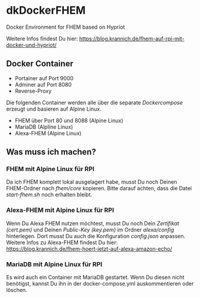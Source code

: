 # dkDockerFHEM
Docker Environment for FHEM based on Hypriot

Weitere Infos findest Du hier:
https://blog.krannich.de/fhem-auf-rpi-mit-docker-und-hypriot/

## Docker Container
- Portainer auf Port 9000
- Adminer auf Port 8080
- Reverse-Proxy

Die folgenden Container werden alle über die separate *Dockercompose* erzeugt und basieren auf Alpine Linux.
- FHEM über Port 80 und 8088 (Alpine Linux)
- MariaDB (Alpline Linux)
- Alexa-FHEM (Alpine Linux)


## Was muss ich machen?

### FHEM mit Alpine Linux für RPI
Da ich FHEM komplett lokal ausgelagert habe, musst Du noch Deinen FHEM-Ordner nach *fhem/core* kopieren.
Bitte darauf achten, dass die Datei *start-fhem.sh* noch erhalten bleibt.

### Alexa-FHEM mit Alpine Linux für RPI
Wenn Du Alexa FHEM nutzen möchtest, musst Du noch Dein *Zertifikat (cert.pem)* und Deinen *Public-Key (key.pem)* im Ordner *alexa/config* hinterlegen.
Dort musst Du auch die Konfiguration *config.json* anpassen.
Weitere Infos zu Alexa-FHEM findest Du hier:
https://blog.krannich.de/fhem-hoert-jetzt-auf-alexa-amazon-echo/

### MariaDB mit Alpine Linux für RPI
Es wird auch ein Container mit MariaDB gestartet. Wenn Du diesen nicht benötigst, kannst Du ihn in der docker-compose.yml auskommentieren oder löschen.

